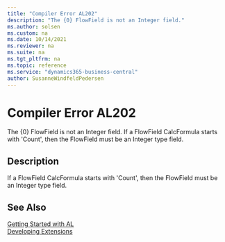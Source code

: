 ```yaml
---
title: "Compiler Error AL202"
description: "The {0} FlowField is not an Integer field."
ms.author: solsen
ms.custom: na
ms.date: 10/14/2021
ms.reviewer: na
ms.suite: na
ms.tgt_pltfrm: na
ms.topic: reference
ms.service: "dynamics365-business-central"
author: SusanneWindfeldPedersen
---
```

[//]: # (START>DO_NOT_EDIT)
[//]: # (IMPORTANT:Do not edit any of the content between here and the END>DO_NOT_EDIT.)
[//]: # (Any modifications should be made in the .xml files in the ModernDev repo.)
# Compiler Error AL202
The {0} FlowField is not an Integer field. If a FlowField CalcFormula starts with 'Count', then the FlowField must be an Integer type field.


## Description
If a FlowField CalcFormula starts with 'Count', then the FlowField must be an Integer type field.

[//]: # (IMPORTANT: END>DO_NOT_EDIT)
## See Also  
[Getting Started with AL](../devenv-get-started.md)  
[Developing Extensions](../devenv-dev-overview.md)  
